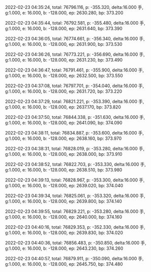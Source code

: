 2022-02-23 04:35:24, total: 76796.116, p: -355.320, delta:16.000 手, g:1.000, e: 16.000, b: -128.000, ep: 2630.280, bp: 373.200

2022-02-23 04:35:44, total: 76792.581, p: -355.480, delta:16.000 手, g:1.000, e: 16.000, b: -128.000, ep: 2631.640, bp: 373.390

2022-02-23 04:36:05, total: 76774.661, p: -356.340, delta:16.000 手, g:1.000, e: 16.000, b: -128.000, ep: 2631.900, bp: 373.530

2022-02-23 04:36:26, total: 76773.221, p: -356.690, delta:16.000 手, g:1.000, e: 16.000, b: -128.000, ep: 2631.230, bp: 373.490

2022-02-23 04:36:47, total: 76791.461, p: -355.900, delta:16.000 手, g:1.000, e: 16.000, b: -128.000, ep: 2632.500, bp: 373.550

2022-02-23 04:37:08, total: 76797.701, p: -354.040, delta:16.000 手, g:1.000, e: 16.000, b: -128.000, ep: 2631.720, bp: 373.220

2022-02-23 04:37:29, total: 76821.221, p: -353.390, delta:16.000 手, g:1.000, e: 16.000, b: -128.000, ep: 2637.170, bp: 373.820

2022-02-23 04:37:50, total: 76844.338, p: -351.630, delta:16.000 手, g:1.000, e: 16.000, b: -128.000, ep: 2641.090, bp: 374.090

2022-02-23 04:38:11, total: 76834.887, p: -353.600, delta:16.000 手, g:1.000, e: 16.000, b: -128.000, ep: 2638.160, bp: 373.970

2022-02-23 04:38:31, total: 76828.019, p: -353.280, delta:16.000 手, g:1.000, e: 16.000, b: -128.000, ep: 2638.000, bp: 373.910

2022-02-23 04:38:52, total: 76822.703, p: -353.330, delta:16.000 手, g:1.000, e: 16.000, b: -128.000, ep: 2638.510, bp: 373.980

2022-02-23 04:39:13, total: 76828.967, p: -353.300, delta:16.000 手, g:1.000, e: 16.000, b: -128.000, ep: 2639.020, bp: 374.040

2022-02-23 04:39:34, total: 76825.061, p: -353.320, delta:16.000 手, g:1.000, e: 16.000, b: -128.000, ep: 2639.800, bp: 374.140

2022-02-23 04:39:55, total: 76829.221, p: -353.280, delta:16.000 手, g:1.000, e: 16.000, b: -128.000, ep: 2640.000, bp: 374.160

2022-02-23 04:40:16, total: 76829.353, p: -352.330, delta:16.000 手, g:1.000, e: 16.000, b: -128.000, ep: 2639.830, bp: 374.020

2022-02-23 04:40:36, total: 76856.483, p: -350.850, delta:16.000 手, g:1.000, e: 16.000, b: -128.000, ep: 2643.230, bp: 374.260

2022-02-23 04:40:57, total: 76879.911, p: -350.090, delta:16.000 手, g:1.000, e: 16.000, b: -128.000, ep: 2645.750, bp: 374.480